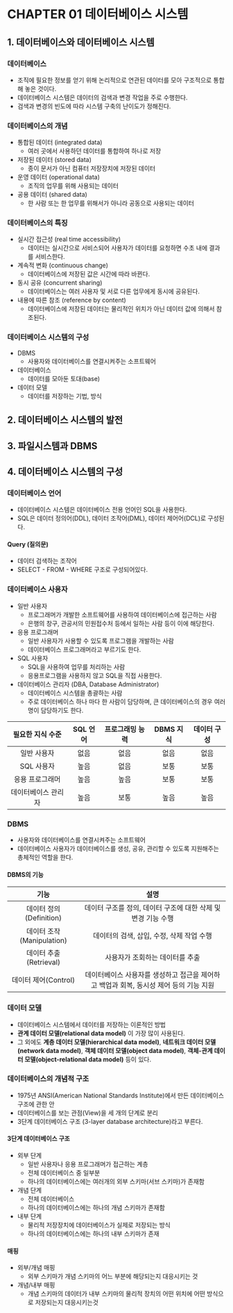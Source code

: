 # CHAPTER 01 데이터베이스 시스템


## 1. 데이터베이스와 데이터베이스 시스템

### 데이터베이스

- 조직에 필요한 정보를 얻기 위해 논리적으로 연관된 데이터를 모아 구조적으로 통합해 놓은 것이다.
- 데이터베이스 시스템은 데이터의 검색과 변경 작업을 주로 수행한다.
- 검색과 변경의 빈도에 따라 시스템 구축의 난이도가 정해진다.

### 데이터베이스의 개념

- 통합된 데이터 (integrated data)
    - 여러 곳에서 사용하던 데이터를 통합하여 하나로 저장
- 저장된 데이터 (stored data)
    - 종이 문서가 아닌 컴퓨터 저장장치에 저장된 데이터
- 운영 데이터 (operational data)
    - 조직의 업무를 위해 사용되는 데이터
- 공용 데이터 (shared data)
    - 한 사람 또는 한 업무를 위해서가 아니라 공동으로 사용되는 데이터

### 데이터베이스의 특징

- 실시간 접근성 (real time accessibility)
    - 데이터는 실시간으로 서비스되어 사용자가 데이터를 요청하면 수초 내에 결과를 서비스한다.
- 계속적 변화 (continuous change)
    - 데이터베이스에 저장된 값은 시간에 따라 바뀐다.
- 동시 공유 (concurrent sharing)
   - 데이터베이스는 여러 사용자 및 서로 다른 업무에게 동시에 공유된다.
- 내용에 따른 참조 (reference by content)
   - 데이터베이스에 저장된 데이터는 물리적인 위치가 아닌 데이터 값에 의해서 참조된다.

### 데이터베이스 시스템의 구성

- DBMS
   - 사용자와 데이터베이스를 연결시켜주는 소프트웨어
- 데이터베이스
   - 데이터를 모아둔 토대(base)
- 데이터 모델
   - 데이터를 저장하는 기법, 방식

## 2. 데이터베이스 시스템의 발전

## 3. 파일시스템과 DBMS

## 4. 데이터베이스 시스템의 구성

### 데이터베이스 언어

- 데이터베이스 시스템은 데이터베이스 전용 언어인 SQL을 사용한다.
- SQL은 데이터 정의어(DDL), 데이터 조작어(DML), 데이터 제어어(DCL)로 구성된다.

#### Query (질의문)

- 데이터 검색하는 조작어
- SELECT - FROM - WHERE 구조로 구성되어있다.

### 데이터베이스 사용자

- 일반 사용자
    - 프로그래머가 개발한 소프트웨어를 사용하여 데이터베이스에 접근하는 사람
    - 은행의 창구, 관공서의 민원접수처 등에서 일하는 사람 등이 이에 해당한다.
- 응용 프로그래머
  - 일반 사용자가 사용할 수 있도록 프로그램을 개발하는 사람
  - 데이터베이스 프로그래머라고 부르기도 한다.
- SQL 사용자
  - SQL을 사용하여 업무를 처리하는 사람
  - 응용프로그램을 사용하지 않고 SQL을 직접 사용한다.
- 데이터베이스 관리자 (DBA, Database Administrator)
  - 데이터베이스 시스템을 총괄하는 사람
  - 주로 데이터베이스 하나 마다 한 사람이 담당하며, 큰 데이터베이스의 경우 여러 명이 담당하기도 한다.

| 필요한 지식 수준  | SQL 언어 | 프로그래밍 능력 | DBMS 지식 | 데이터 구성 |
|:----------:|:------:|:--------:|:-------:|:------:|
|   일반 사용자   |   없음   |    없음    |   없음    |   없음   |
|  SQL 사용자   |   높음   |    없음    |   보통    |   보통   |
|  응용 프로그래머  |   높음   |    높음    |   보통    |   보통   |
| 데이터베이스 관리자 |   높음   |    보통    |   높음    |   높음   |

### DBMS

- 사용자와 데이터베이스를 연결시켜주는 소프트웨어
- 데이터베이스 사용자가 데이터베이스를 생성, 공유, 관리할 수 있도록 지원해주는 총체적인 역할을 한다.

#### DBMS의 기능

|          기능          |                        설명                         |
|:--------------------:|:-------------------------------------------------:|
|  데이터 정의(Definition)  |       데이터 구조를 정의, 데이터 구조에 대한 삭제 및 변경 기능 수행        |
| 데이터 조작(Manipulation) |             데이터의 검색, 삽입, 수정, 삭제 작업 수행             |
|   데이터 추출(Retrieval)   |                 사용자가 조회하는 데이터를 추출                 |
|   데이터 제어(Control)    | 데이터베이스 사용자를 생성하고 접근을 제어하고 백업과 회복, 동시성 제어 등의 기능 지원 |

### 데이터 모델

- 데이터베이스 시스템에서 데이터를 저장하는 이론적인 방법
- **관계 데이터 모델(relational data model)** 이 가장 많이 사용된다.
- 그 외에도 **계층 데이터 모델(hierarchical data model)**, **네트워크 데이터 모델(network data model)**, **객체 데이터 모델(object data model)**, **객체-관계 데이터 모델(object-relational data model)** 등이 있다.

### 데이터베이스의 개념적 구조

- 1975년 ANSI(American National Standards Institute)에서 만든 데이터베이스 구조에 관한 안
- 데이터베이스를 보는 관점(View)을 세 개의 단계로 분리
- 3단계 데이터베이스 구조 (3-layer database architecture)라고 부른다.

#### 3단계 데이터베이스 구조

- 외부 단계
  - 일반 사용자나 응용 프로그래머가 접근하는 계층
  - 전체 데이터베이스 중 일부분
  - 하나의 데이터베이스에는 여러개의 외부 스키마(서브 스키마)가 존재함
- 개념 단계
  - 전체 데이터베이스
  - 하나의 데이터베이스에는 하나의 개념 스키마가 존재함
- 내부 단계
  - 물리적 저장장치에 데이터베이스가 실제로 저장되는 방식
  - 하나의 데이터베이스에는 하나의 내부 스키마가 존재

#### 매핑

- 외부/개념 매핑
  - 외부 스키마가 개념 스키마의 어느 부분에 해당되는지 대응시키는 것
- 개념/내부 매핑
  - 개념 스키마의 데이터가 내부 스키마의 물리적 장치의 어떤 위치에 어떤 방식으로 저장되는지 대응시키는것
